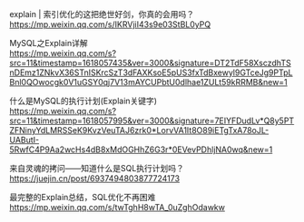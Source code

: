 explain | 索引优化的这把绝世好剑，你真的会用吗？  
https://mp.weixin.qq.com/s/IKRVjiI43s9e03StBL0yPQ
  
MySQL之Explain详解  
https://mp.weixin.qq.com/s?src=11&timestamp=1618057435&ver=3000&signature=DT2TdF58XsczdhTSnDEmz1ZNkvX36STnISKrcSzT3dFAXKsoE5pUS3fxTdBxewyl9GTceJg9PTpLBnl0QOwocgk0V1uGSY0qj7V13mAYCUPbtU0dlhae1ZULt59kRRMB&new=1
  
什么是MySQL的执行计划(Explain关键字)  
https://mp.weixin.qq.com/s?src=11&timestamp=1618057995&ver=3000&signature=7EIYFDudLv*Q8y5PTZFNinyYdLMRSSeK9KvzVeuTAJ6zrk0*LorvVA1It8O89iETgTxA78oJL-UAButI-5RwfC4P9Aa2wcHs4dB8xMdOGHhZ6G3r*0EVevPDhljNA0wq&new=1
  
来自灵魂的拷问——知道什么是SQL执行计划吗？  
https://juejin.cn/post/6937494803877724173
  
最完整的Explain总结，SQL优化不再困难  
https://mp.weixin.qq.com/s/twTghH8wTA_0uZghOdawkw